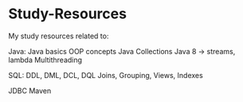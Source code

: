 # Study-Resources
My study resources related to:

  Java:
    Java basics
    OOP concepts
    Java Collections
    Java 8 -> streams, lambda
    Multithreading

  SQL:
    DDL, DML, DCL, DQL
    Joins, Grouping, Views, Indexes
  
  JDBC
  Maven
